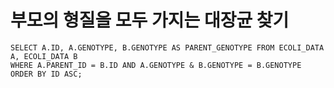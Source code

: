 # 부모의 형질을 모두 가지는 대장균 찾기

```mysql
SELECT A.ID, A.GENOTYPE, B.GENOTYPE AS PARENT_GENOTYPE FROM ECOLI_DATA A, ECOLI_DATA B
WHERE A.PARENT_ID = B.ID AND A.GENOTYPE & B.GENOTYPE = B.GENOTYPE
ORDER BY ID ASC;
```

